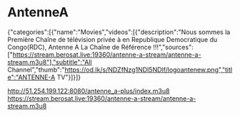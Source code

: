 # AntenneA
{"categories":[{"name":"Movies","videos":[{"description":"Nous sommes la Première Chaîne de télévision privée à en Republique Democratique du Congo(RDC), Antenne A La Chaîne de Référence !!!","sources":["https://stream.berosat.live:19360/antenne-a-stream/antenne-a-stream.m3u8"],"subtitle":"All Channel","thumb":"https://od.lk/s/NDZfNzg1NDI5NDlf/logoantenew.png","title":"ANTENNE-A TV"}]}]}

http://51.254.199.122:8080/antenne_a-plus/index.m3u8
https://stream.berosat.live:19360/antenne-a-stream/antenne-a-stream.m3u8
